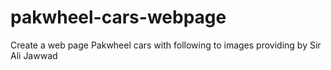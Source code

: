 # pakwheel-cars-webpage
Create a web page Pakwheel cars with following to images providing by Sir Ali Jawwad
